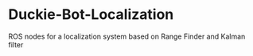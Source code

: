 # Duckie-Bot-Localization
ROS nodes for a localization system based on Range Finder and Kalman filter
